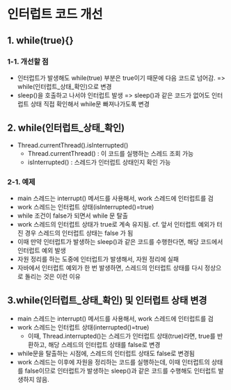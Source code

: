# 인터럽트 코드 개선

## 1. while(true){}
### 1-1. 개선할 점
- 인터럽트가 발생해도 while(true) 부분은 true이기 때문에 다음 코드로 넘어감. => while(인터럽트_상태_확인)으로 변경
- sleep()을 호출하고 나서야 인터럽트 발생 => sleep()과 같은 코드가 없어도 인터럽트 상태 직접 확인해서 while문 빠져나가도록 변경

## 2. while(인터럽트_상태_확인)
- Thread.currentThread().isInterrupted()
  - Thread.currentThread() : 이 코드를 실행하는 스레드 조회 가능
  - isInterrupted() : 스레드가 인터럽트 상태인지 확인 가능

### 2-1. 예제
- main 스레드는 interrupt() 메서드를 사용해서, work 스레드에 인터럽트를 검
- work 스레드는 인터럽트 상태(isInterrupted()=true)
- while 조건이 false가 되면서 while 문 탈출
- work 스레드의 인터럽트 상태가 true로 계속 유지됨. 
  cf. 앞서 인터럽트 예외가 터진 경우 스레드의 인터럽트 상태는 false 가 됨
- 이때 만약 인터럽트가 발생하는 sleep()과 같은 코드를 수행한다면, 해당 코드에서 인터럽트 예외 발생
- 자원 정리를 하는 도중에 인터럽트가 발생해서, 자원 정리에 실패
- 자바에서 인터럽트 예외가 한 번 발생하면, 스레드의 인터럽트 상태를 다시 정상으로 돌리는 것은 이런 이유

## 3.while(인터럽트_상태_확인) 및 인터럽트 상태 변경
- main 스레드는 interrupt() 메서드를 사용해서, work 스레드에 인터럽트를 검
- work 스레드는 인터럽트 상태(interrupted()=true)
   - 이때, Thread.interrupted()는 스레드가 인터럽트 상태(true)라면, true를 반환하고, 해당 스레드의 인터럽트 상태를 false로 변경
- while문을 탈출하는 시점에, 스레드의 인터럽트 상태도 false로 변경됨
- work 스레드는 이후에 자원을 정리하는 코드를 실행하는데, 이때 인터럽트의 상태를 false이므로 인터럽트가 발생하는 sleep()과 같은 코드를 수행해도 인터럽트 발생하지 않음.
